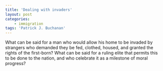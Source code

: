```yaml
---
title: 'Dealing with invaders'
layout: post
categories:
    - immigration
tags: 'Patrick J. Buchanan'
---
```


What can be said for a man who would allow his home to be invaded by strangers who demanded they be fed, clothed, housed, and granted the rights of the first-born? What can be said for a ruling elite that permits this to be done to the nation, and who celebrate it as a milestone of moral progress?